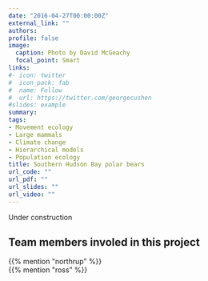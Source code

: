```yaml
---
date: "2016-04-27T00:00:00Z"
external_link: ""
authors:
profile: false
image:
  caption: Photo by David McGeachy
  focal_point: Smart
links:
#- icon: twitter
#  icon_pack: fab
#  name: Follow
#  url: https://twitter.com/georgecushen
#slides: example
summary: 
tags:
- Movement ecology
- Large mammals
- Climate change
- Hierarchical models
- Population ecology
title: Southern Hudson Bay polar bears
url_code: ""
url_pdf: ""
url_slides: ""
url_video: ""
---
```

Under construction


## Team members involed in this project

{{% mention "northrup" %}}
<br>
{{% mention "ross" %}}
